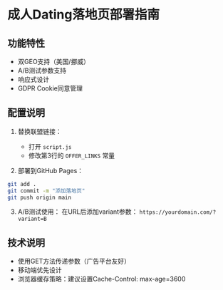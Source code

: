 # 成人Dating落地页部署指南

## 功能特性
- 双GEO支持（美国/挪威）
- A/B测试参数支持
- 响应式设计
- GDPR Cookie同意管理

## 配置说明
1. 替换联盟链接：
   - 打开 `script.js`
   - 修改第3行的 `OFFER_LINKS` 常量

2. 部署到GitHub Pages：
```bash
git add .
git commit -m "添加落地页"
git push origin main
```

3. A/B测试使用：
在URL后添加variant参数：
`https://yourdomain.com/?variant=B`

## 技术说明
- 使用GET方法传递参数（广告平台友好）
- 移动端优先设计
- 浏览器缓存策略：建议设置Cache-Control: max-age=3600